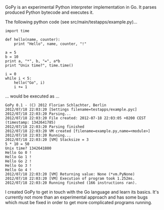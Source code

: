 GoPy is an experimental Python interpreter implementation in Go. It parses produced Python bytecode and executes it. 

The following python code (see src/main/testapps/example.py)...

	import time
	
	def hello(name, counter):
	    print "Hello", name, counter, "!"    
	
	a = 5
	b = 10
	print a, "*", b, "=", a*b
	print "Unix time?", time.time()	
	
	i = 0
	while i < 5:
		hello("Go", i)
		i += 1

... would be executed as ...

	GoPy 0.1 - (C) 2012 Florian Schlachter, Berlin
	2012/07/18 22:03:20 [Settings filename=testapps/example.pyc]
	2012/07/18 22:03:20 Parsing...
	2012/07/18 22:03:20 File created: 2012-07-18 22:03:05 +0200 CEST (timestamp: 1342641785)
	2012/07/18 22:03:20 Parsing finished
	2012/07/18 22:03:20 VM created [filename=example.py,name=<module>]
	2012/07/18 22:03:20 Running...
	2012/07/18 22:03:20 [VM] Stacksize = 3
	5 * 10 = 50 
	Unix time? 1342641800 
	Hello Go 0 ! 
	Hello Go 1 ! 
	Hello Go 2 ! 
	Hello Go 3 ! 
	Hello Go 4 ! 
	2012/07/18 22:03:20 [VM] Returning value: None (*vm.PyNone)
	2012/07/18 22:03:20 [VM] Execution of program took 1.252ms.
	2012/07/18 22:03:20 Running finished (166 instructions ran).

I created GoPy to get in touch with the Go language and learn its basics. It's currently not more than an experimental approach and has some bugs which must be fixed in order to get more complicated programs running.
